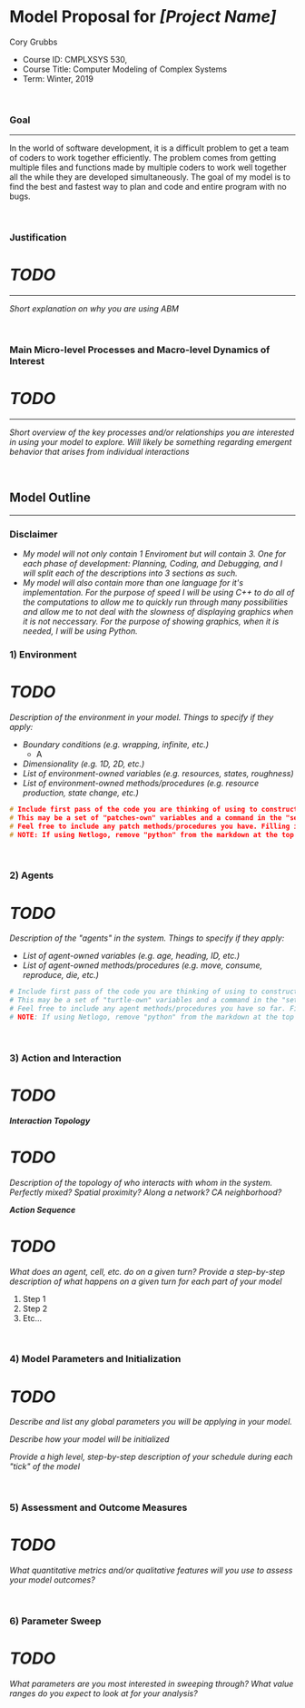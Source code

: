 # Model Proposal for _[Project Name]_

Cory Grubbs

* Course ID: CMPLXSYS 530,
* Course Title: Computer Modeling of Complex Systems
* Term: Winter, 2019



&nbsp; 

### Goal 
*****
 
In the world of software development, it is a difficult problem to get a team of coders to work together efficiently. The problem comes from getting multiple files and functions made by multiple coders to work well together all the while they are developed simultaneously. The goal of my model is to find the best and fastest way to plan and code and entire program with no bugs.

&nbsp;  
### Justification
# *TODO*
****
_Short explanation on why you are using ABM_

&nbsp; 
### Main Micro-level Processes and Macro-level Dynamics of Interest
# *TODO*
****

_Short overview of the key processes and/or relationships you are interested in using your model to explore. Will likely be something regarding emergent behavior that arises from individual interactions_

&nbsp; 


## Model Outline
****

### Disclaimer
 * _My model will not only contain 1 Enviroment but will contain 3. One for each phase of development: Planning, Coding, and Debugging, and I will split each of the descriptions into 3 sections as such._
 * _My model will also contain more than one language for it's implementation. For the purpose of speed I will be using C++ to do all of the computations to allow me to quickly run through many possibilities and allow me to not deal with the slowness of displaying graphics when it is not neccessary. For the purpose of showing graphics, when it is needed, I will be using Python._
&nbsp; 
### 1) Environment
# *TODO*
_Description of the environment in your model. Things to specify *if they apply*:_

* _Boundary conditions (e.g. wrapping, infinite, etc.)_
   * A
* _Dimensionality (e.g. 1D, 2D, etc.)_
* _List of environment-owned variables (e.g. resources, states, roughness)_
* _List of environment-owned methods/procedures (e.g. resource production, state change, etc.)_


```cpp
# Include first pass of the code you are thinking of using to construct your environment
# This may be a set of "patches-own" variables and a command in the "setup" procedure, a list, an array, or Class constructor
# Feel free to include any patch methods/procedures you have. Filling in with pseudocode is ok! 
# NOTE: If using Netlogo, remove "python" from the markdown at the top of this section to get a generic code block
```

&nbsp; 

### 2) Agents
# *TODO*
 
 _Description of the "agents" in the system. Things to specify *if they apply*:_
 
* _List of agent-owned variables (e.g. age, heading, ID, etc.)_
* _List of agent-owned methods/procedures (e.g. move, consume, reproduce, die, etc.)_


```python
# Include first pass of the code you are thinking of using to construct your agents
# This may be a set of "turtle-own" variables and a command in the "setup" procedure, a list, an array, or Class constructor
# Feel free to include any agent methods/procedures you have so far. Filling in with pseudocode is ok! 
# NOTE: If using Netlogo, remove "python" from the markdown at the top of this section to get a generic code block
```

&nbsp; 

### 3) Action and Interaction
# *TODO*
 
**_Interaction Topology_**
# *TODO*

_Description of the topology of who interacts with whom in the system. Perfectly mixed? Spatial proximity? Along a network? CA neighborhood?_
 
**_Action Sequence_**
# *TODO*

_What does an agent, cell, etc. do on a given turn? Provide a step-by-step description of what happens on a given turn for each part of your model_

1. Step 1
2. Step 2
3. Etc...

&nbsp; 
### 4) Model Parameters and Initialization
# *TODO*

_Describe and list any global parameters you will be applying in your model._

_Describe how your model will be initialized_

_Provide a high level, step-by-step description of your schedule during each "tick" of the model_

&nbsp; 

### 5) Assessment and Outcome Measures
# *TODO*

_What quantitative metrics and/or qualitative features will you use to assess your model outcomes?_

&nbsp; 

### 6) Parameter Sweep
# *TODO*

_What parameters are you most interested in sweeping through? What value ranges do you expect to look at for your analysis?_
